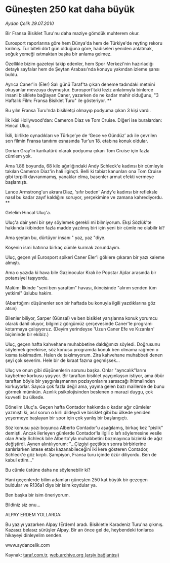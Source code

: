 # Güneşten 250 kat daha büyük

*Aydan Çelik 29.07.2010*

<div class="yazi"><p>Bir Fransa Bisiklet Turu'nu daha maziye gömdük muhterem okur.</p>
<p>Eurosport raporlarına göre hem Dünya'da hem de Türkiye'de reyting rekoru kırılmış. Tur biteli dört gün olduğuna göre, hadiseleri yeniden anlatmak, soğuk yemeği ısıtmaktan başka bir anlama gelmez.</p>
<p>Özellikle bizim gazeteyi takip edenler, hem Spor Merkezi'nin hazırladığı detaylı sayfalar hem de Şeytan Arabası'nda konuyu yakından izleme şansı buldu.</p>
<p>Ayrıca Caner'in (Eler) Salı günü Taraf'ta çıkan deneme tadındaki metnini okuyanlar mevzuya doymuştur. Eurosport'taki leziz anlatımıyla binlerce insani bisiklete bağlayan Caner, yazarken de ne kadar mahir olduğunu, "3 Haftalık Film: Fransa Bisiklet Turu" ile gösteriyor. **</p>
<p>Bu yılın Fransa Turu'nda bisikletçi olmayıp podyuma çıkan 3 kişi vardı.</p>
<p>İlk ikisi Hollywood'dan: Cameron Diaz ve Tom Cruise. Diğeri ise buralardan: Hıncal Uluç.</p>
<p>İkili, birlikte oynadıkları ve Türkçe’ye de ‘Gece ve Gündüz’ adı ile çevrilen son filmin Fransa tanıtımı esnasında Tur’un 18. etabına konuk oldular.</p>
<p>Dorian Gray'in karikatürü olarak podyuma çıkan Tom Cruise için fazla cümlem yok.</p>
<p>Ama 1.86 boyunda, 68 kilo ağırlığındaki Andy Schleck'e kadınsı bir cümleyle takılan Cameron Diaz'in hali ilginçti. Belli ki tabiat kanunları ona Tom Cruise gibi torpilli davranmamış, yanaklar elma, basenler armut efekti vermeye başlamıştı.</p>
<p>Lance Armstrong'un akranı Diaz, 'sıfır beden' Andy'e kadınsı bir refleksle nasıl bu kadar zayıf kaldığını soruyor, yerçekimine ve zamana kahrediyordu. **</p>
<p>Gelelim Hıncal Uluç'a.</p>
<p>Uluç'a dair yeni bir şey söylemek gerekli mi bilmiyorum. Ekşi Sözlük'te hakkında ikibinden fazla madde yazılmış biri için yeni bir cümle ne olabilir ki?</p>
<p>Ama şeytan bu, dürtüyor insanı " yaz, yaz "diye.</p>
<p>Köşenin ismi hatırına birkaç cümle kurmak zorundayım.</p>
<p>Uluç, geçen yıl Eurosport spikeri Caner Eler'i göklere çıkaran bir yazı kaleme almıştı.</p>
<p>Ama o yazıda ki hava bile Gazinocular Kralı ile Popstar Ajdar arasında bir potansiyel taşıyordu.</p>
<p>Malüm: İlkinde "seni ben yarattım" havası, ikincisinde "alırım senden tüm yetkimi" üslubu hakim.</p>
<p>(Abarttığımı düşünenler son bir haftada bu konuyla ilgili yazdıklarına göz atsın)</p>
<p>Bilenler biliyor, Sarper (Günsal) ve ben bisiklet yarışlarına konuk yorumcu olarak dahil oluyor, bilgimiz görgümüz çerçevesinde Caner'le programı kotarmaya çalışıyoruz. (Deyim yerindeyse 'Uzun Caner Efe ve Kızanları' biçiminde bir ekibiz.)</p>
<p>Uluç, geçen hafta kahvehane muhabbetine daldığımızı söyledi. Doğrusunu söylemek gerekirse, söz konusu programda konuk ben olmama rağmen o kısma takılmadım. Halen de takılmıyorum. Zira kahvehane muhabbeti denen şeyi çok severim. Hele bir de kıraat fazına geçmişsek...</p>
<p>Uluç ve onun gibi düşünenlerin sorunu başka. Onlar "ayrıcalık"larını kaybetme korkusu yaşıyor. Bir taraftan bisiklet yaygınlaşsın istiyor, ama öbür taraftan böyle bir yaygınlaşmannın pozisyonlarını sarsacağı ihitmalinden korkuyorlar. Sayıca çok fazla değil ama, yayına gelen bazı maillerde de bunu görmek mümkün. Azınlık psikolojisinden beslenen o marazi duygu, çok kuvvetli bu ülkede.</p>
<p>Dönelim Uluç'a. Geçen hafta Contador hakkında o kadar ağır cümleler yazmıştı ki, asıl sorun o kirli dildeydi ve bisiklet gibi bu ülkede yeniden yeşermeye başlayan bir spor için çok yanlış bir başlangıçtı.</p>
<p>Söz konusu yazı boyunca Alberto Contador'u aşağılamış, birkaç kez "pislik" demişti. Ancak ilerleyen günlerde Contador'la ilgili o lafı söylemesine vesile olan Andy Schleck bile Alberto'yla muhabbetini bozmayınca bizimki de ağız değiştirdi. Aynen alıntılıyorum: "...Çizgiyi geçtikten sonra birbirlerine sarılırlarken istese etabı kazanabileceğini iki kere gösteren Contador, Schleck'e göz kırptı. Şampiyon, Fransa turu içinde özür diliyordu. Ben de kabul ettim..."</p>
<p>Bu cümle üstüne daha ne söylenebilir ki?</p>
<p>Hani geçenlerde bilim adamları güneşten 250 kat büyük bir gezegen buldular ve R136a1 diye bir isim koydular ya.</p>
<p>Ben başka bir isim öneriyorum.</p>
<p>Bildiniz siz onu...</p>
<p>ALPAY ERDEM YOLLARDA:</p>
<p>Bu yazıyı yazarken Alpay (Erdem) aradı. Bisikletle Karadeniz Turu'na çıkmış. Kazasız belasız sürüşler Alpay. Bir an önce gel de, heybendeki tonlarca hikayeyi dinleyelim senden.</p>
<p>www.aydancelik.com</p></div>

Kaynak: [taraf.com.tr](http://www.taraf.com.tr:80/aydan-celik/makale-gunesten-250-kat-daha-buyuk.htm), [web.archive.org (arşiv bağlantısı)](http://web.archive.org/web/20100731054625/http://www.taraf.com.tr:80/aydan-celik/makale-gunesten-250-kat-daha-buyuk.htm)

